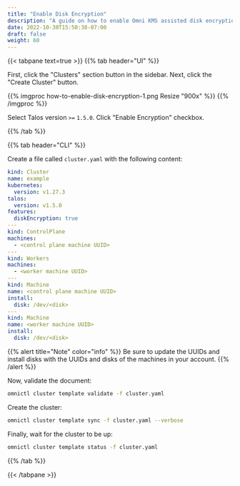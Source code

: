 ```yaml
---
title: "Enable Disk Encryption"
description: "A guide on how to enable Omni KMS assisted disk encryption for a cluster."
date: 2022-10-30T15:50:38-07:00
draft: false
weight: 60
---
```


{{< tabpane text=true >}}
{{% tab header="UI" %}}

First, click the "Clusters" section button in the sidebar.
Next, click the "Create Cluster" button.

{{% imgproc how-to-enable-disk-encryption-1.png Resize "900x" %}}
{{% /imgproc %}}

Select Talos version `>=` `1.5.0`.
Click "Enable Encryption" checkbox.

{{% /tab %}}

{{% tab header="CLI" %}}

Create a file called `cluster.yaml` with the following content:

```yaml
kind: Cluster
name: example
kubernetes:
  version: v1.27.3
talos:
  version: v1.5.0
features:
  diskEncryption: true
---
kind: ControlPlane
machines:
  - <control plane machine UUID>
---
kind: Workers
machines:
  - <worker machine UUID>
---
kind: Machine
name: <control plane machine UUID>
install:
  disk: /dev/<disk>
---
kind: Machine
name: <worker machine UUID>
install:
  disk: /dev/<disk>
```

{{% alert title="Note" color="info" %}}
Be sure to update the UUIDs and install disks with the UUIDs and disks of the machines in your account.
{{% /alert %}}

Now, validate the document:

```bash
omnictl cluster template validate -f cluster.yaml
```

Create the cluster:

```bash
omnictl cluster template sync -f cluster.yaml --verbose
```

Finally, wait for the cluster to be up:

```bash
omnictl cluster template status -f cluster.yaml
```

{{% /tab %}}

{{< /tabpane >}}
